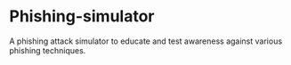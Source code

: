 # Phishing-simulator
A phishing attack simulator to educate and test awareness against various phishing techniques.
